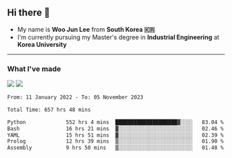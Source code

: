 ## Hi there 👋

- My name is **Woo Jun Lee** from **South Korea 🇰🇷**
- I'm currently pursuing my Master's degree in **Industrial Engineering** at **Korea University**

---

### What I've made

<a href="https://share.streamlit.io/tomtom1103/kuiai_hackathon_2022/main/JL_app.py"><img src="https://img.shields.io/badge/Journey Lee-161B22?style=for-the-badge&logo=streamlit&logoColor=FF4B4B"/></a> <a href="https://jeon-100.github.io/Dangzang/"><img src="https://img.shields.io/badge/당신을 위한 장학금, 당장!-161B22?style=for-the-badge&logo=react&logoColor=#61DAFB"/></a>

<!--START_SECTION:waka-->

```txt
From: 11 January 2022 - To: 05 November 2023

Total Time: 657 hrs 48 mins

Python             552 hrs 4 mins  ████████████████████▓░░░░   83.04 %
Bash               16 hrs 21 mins  ▓░░░░░░░░░░░░░░░░░░░░░░░░   02.46 %
YAML               15 hrs 51 mins  ▓░░░░░░░░░░░░░░░░░░░░░░░░   02.39 %
Prolog             12 hrs 39 mins  ▒░░░░░░░░░░░░░░░░░░░░░░░░   01.90 %
Assembly           9 hrs 50 mins   ▒░░░░░░░░░░░░░░░░░░░░░░░░   01.48 %
```

<!--END_SECTION:waka-->
